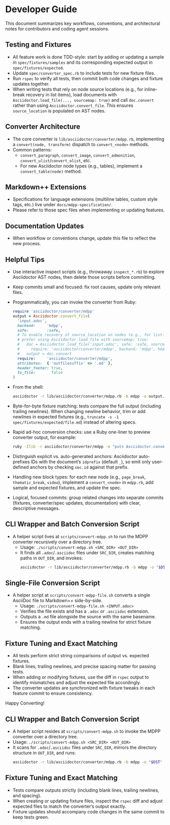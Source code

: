 <!-- docs/development-guide.md -->
# Developer Guide

This document summarizes key workflows, conventions, and architectural notes for contributors and coding agent sessions.

## Testing and Fixtures
- All feature work is done TDD-style: start by adding or updating a sample in `spec/fixtures/samples` and its corresponding expected output in `spec/fixtures/expected`.
- Update `spec/converter_spec.rb` to include tests for new fixture files.
- Run `rspec` to verify all tests, then commit both code changes and fixture updates together.
- When writing tests that rely on node source locations (e.g., for inline-break recovery in list items), load documents with `Asciidoctor.load_file(..., sourcemap: true)` and call `doc.convert` rather than using `Asciidoctor.convert_file`. This ensures `source_location` is populated on AST nodes.

## Converter Architecture
- The core converter is `lib/asciidoctor/converter/mdpp.rb`, implementing a `convert(node, transform)` dispatch to `convert_<node>` methods.
- Common patterns:
  - `convert_paragraph`, `convert_image`, `convert_admonition`, `convert_ulist`/`convert_olist`, etc.
  - For new Asciidoctor node types (e.g., tables), implement a `convert_table(node)` method.

## Markdown++ Extensions
- Specifications for language extensions (multiline tables, custom style tags, etc.) live under `docs/mdpp-specification/`.
- Please refer to those spec files when implementing or updating features.

## Documentation Updates
- When workflow or conventions change, update this file to reflect the new process.

## Helpful Tips
- Use interactive inspect scripts (e.g., throwaway `inspect_*.rb`) to explore Asciidoctor AST nodes, then delete those scripts before committing.
- Keep commits small and focused: fix root causes, update only relevant files.
 
- Programmatically, you can invoke the converter from Ruby:
  ```ruby
  require 'asciidoctor/converter/mdpp'
  output = Asciidoctor.convert_file(
    'input.adoc',
    backend:     'mdpp',
    safe:        :safe,
    # To enable recovery of source_location on nodes (e.g., for list-item inline-break tests),
    # prefer using Asciidoctor.load_file with sourcemap: true:
    #   doc = Asciidoctor.load_file('input.adoc', safe: :safe, sourcemap: true,
    #     require: 'asciidoctor/converter/mdpp', backend: 'mdpp', header_footer: true)
    #   output = doc.convert
    require:     'asciidoctor/converter/mdpp',
    attributes:  { 'outfilesuffix' => '.md' },
    header_footer: true,
    to_file:       false
  )
  ```
 
- From the shell:
  ```bash
  asciidoctor -r lib/asciidoctor/converter/mdpp.rb -b mdpp -o output.md input.adoc
  ```
- Byte-for-byte fixture matching: tests compare the full output (including trailing newlines). When changing newline behavior, trim or add newlines in expected fixtures (e.g., `truncate -s -1 spec/fixtures/expected/file.md`) instead of altering specs.
- Rapid ad-hoc conversion checks: use a Ruby one-liner to preview converter output, for example:
  ```bash
  ruby -Ilib -r asciidoctor/converter/mdpp -e "puts Asciidoctor.convert_file('spec/fixtures/samples/your.adoc', backend: 'mdpp', safe: :safe, require: 'asciidoctor/converter/mdpp', header_footer: true)"
  ```
- Distinguish explicit vs. auto-generated anchors: Asciidoctor auto-prefixes IDs with the document’s `idprefix` (default `_`), so emit only user-defined anchors by checking `sec.id` against that prefix.
- Handling new block types: for each new node (e.g., `page_break`, `thematic_break`, `video`), implement a `convert_<node>` in `mdpp.rb`, add sample and expected fixtures, and update the spec.
- Logical, focused commits: group related changes into separate commits (fixtures, converter/spec updates, documentation) with clear, descriptive messages.

## CLI Wrapper and Batch Conversion Script
- A helper script lives at `scripts/convert-mdpp.sh` to run the MDPP converter recursively over a directory tree.
  - Usage: `./scripts/convert-mdpp.sh <SRC_DIR> <OUT_DIR>`
  - It finds all `.adoc`/`.asciidoc` files under `SRC_DIR`, creates matching paths in `OUT_DIR`, and invokes:
    ```bash
    asciidoctor -r lib/asciidoctor/converter/mdpp.rb -b mdpp -o "$DST" "$SRC"
    ```

## Single-File Conversion Script
- A helper script at `scripts/convert-mdpp-file.sh` converts a single AsciiDoc file to Markdown++ side-by-side.
  - Usage: `./scripts/convert-mdpp-file.sh <INPUT.adoc>`
  - Verifies the file exists and has a `.adoc` or `.asciidoc` extension.
  - Outputs a `.md` file alongside the source with the same basename.
  - Ensures the output ends with a trailing newline for strict fixture matching.

## Fixture Tuning and Exact Matching
- All tests perform strict string comparisons of output vs. expected fixtures.
- Blank lines, trailing newlines, and precise spacing matter for passing tests.
- When adding or modifying fixtures, use the diff in `rspec` output to identify mismatches and adjust the expected file accordingly.
- The converter updates are synchronized with fixture tweaks in each feature commit to ensure consistency.

Happy Converting!

## CLI Wrapper and Batch Conversion Script
- A helper script resides at `scripts/convert-mdpp.sh` to invoke the MDPP converter over a directory tree.
- Usage: `./scripts/convert-mdpp.sh <SRC_DIR> <OUT_DIR>`
- It scans for `.adoc`/`.asciidoc` files under `SRC_DIR`, mirrors the directory structure in `OUT_DIR`, and runs:
  ```bash
  asciidoctor -r lib/asciidoctor/converter/mdpp.rb -b mdpp -o "$DST" "$SRC"
  ```

## Fixture Tuning and Exact Matching
- Tests compare outputs strictly (including blank lines, trailing newlines, and spacing).
- When creating or updating fixture files, inspect the `rspec` diff and adjust expected files to match the converter’s output exactly.
- Fixture updates should accompany code changes in the same commit to keep tests green.